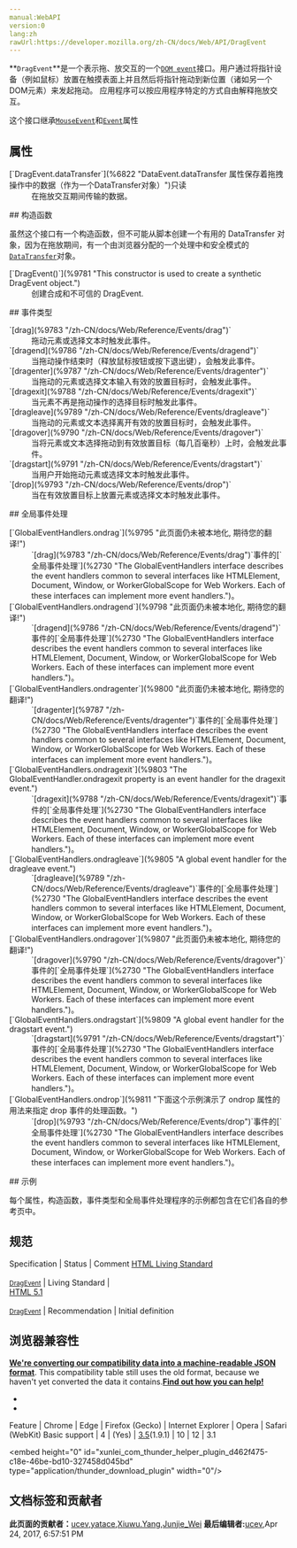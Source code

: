 ```yaml
---
manual:WebAPI
version:0
lang:zh
rawUrl:https://developer.mozilla.org/zh-CN/docs/Web/API/DragEvent
---
```






**`DragEvent`**是一个表示拖、放交互的一个[`DOM event`](%2693 "此页面仍未被本地化, 期待您的翻译!")接口。用户通过将指针设备（例如鼠标）放置在触摸表面上并且然后将指针拖动到新位置（诸如另一个DOM元素）来发起拖动。 应用程序可以按应用程序特定的方式自由解释拖放交互。



这个接口继承[`MouseEvent`](%2910 "MouseEvent 接口指用户与指针设备( 如鼠标 )交互时发生的事件。使用此接口的常见事件包括：click，dblclick，mouseup，mousedown。")和[`Event`](%2693 "此页面仍未被本地化, 期待您的翻译!")属性


## 属性<a name="属性"></a>
<dl><dt>[`DragEvent.dataTransfer`](%6822 "DataEvent.dataTransfer 属性保存着拖拽操作中的数据（作为一个DataTransfer对象）")只读</dt><dd>在拖放交互期间传输的数据。</dd></dl>
## 构造函数<a name="构造函数"></a>


虽然这个接口有一个构造函数，但不可能从脚本创建一个有用的 DataTransfer 对象，因为在拖放期间，有一个由浏览器分配的一个处理中和安全模式的[`DataTransfer`](%2657 "在进行拖放操作时，DataTransfer 对象用来保存，通过拖放动作，拖动到浏览器的数据。它可以保存一项或多项数据、一种或者多种数据类型。关于拖放的更多信息，请参见 Drag and Drop.")对象。

<dl><dt>[`DragEvent()`](%9781 "This constructor is used to create a synthetic DragEvent object.")</dt><dd>创建合成和不可信的 DragEvent.</dd></dl>
## 事件类型<a name="事件类型"></a>
<dl><dt>`[drag](%9783 "/zh-CN/docs/Web/Reference/Events/drag")`</dt><dd>拖动元素或选择文本时触发此事件。</dd><dt>`[dragend](%9786 "/zh-CN/docs/Web/Reference/Events/dragend")`</dt><dd>当拖动操作结束时（释放鼠标按钮或按下退出键），会触发此事件。</dd><dt>`[dragenter](%9787 "/zh-CN/docs/Web/Reference/Events/dragenter")`</dt><dd>当拖动的元素或选择文本输入有效的放置目标时，会触发此事件。</dd><dt>`[dragexit](%9788 "/zh-CN/docs/Web/Reference/Events/dragexit")`</dt><dd>当元素不再是拖动操作的选择目标时触发此事件。</dd><dt>`[dragleave](%9789 "/zh-CN/docs/Web/Reference/Events/dragleave")`</dt><dd>当拖动的元素或文本选择离开有效的放置目标时，会触发此事件。</dd><dt>`[dragover](%9790 "/zh-CN/docs/Web/Reference/Events/dragover")`</dt><dd>当将元素或文本选择拖动到有效放置目标（每几百毫秒）上时，会触发此事件。</dd><dt>`[dragstart](%9791 "/zh-CN/docs/Web/Reference/Events/dragstart")`</dt><dd>当用户开始拖动元素或选择文本时触发此事件。</dd><dt>`[drop](%9793 "/zh-CN/docs/Web/Reference/Events/drop")`</dt><dd>当在有效放置目标上放置元素或选择文本时触发此事件。</dd></dl>
## 全局事件处理<a name="全局事件处理"></a>
<dl><dt>[`GlobalEventHandlers.ondrag`](%9795 "此页面仍未被本地化, 期待您的翻译!")</dt><dd>`[drag](%9783 "/zh-CN/docs/Web/Reference/Events/drag")`事件的[`全局事件处理`](%2730 "The GlobalEventHandlers interface describes the event handlers common to several interfaces like HTMLElement, Document, Window, or WorkerGlobalScope for Web Workers. Each of these interfaces can implement more event handlers.")。</dd><dt>[`GlobalEventHandlers.ondragend`](%9798 "此页面仍未被本地化, 期待您的翻译!")</dt><dd>`[dragend](%9786 "/zh-CN/docs/Web/Reference/Events/dragend")`事件的[`全局事件处理`](%2730 "The GlobalEventHandlers interface describes the event handlers common to several interfaces like HTMLElement, Document, Window, or WorkerGlobalScope for Web Workers. Each of these interfaces can implement more event handlers.")。</dd><dt>[`GlobalEventHandlers.ondragenter`](%9800 "此页面仍未被本地化, 期待您的翻译!")</dt><dd>`[dragenter](%9787 "/zh-CN/docs/Web/Reference/Events/dragenter")`事件的[`全局事件处理`](%2730 "The GlobalEventHandlers interface describes the event handlers common to several interfaces like HTMLElement, Document, Window, or WorkerGlobalScope for Web Workers. Each of these interfaces can implement more event handlers.")。</dd><dt>[`GlobalEventHandlers.ondragexit`](%9803 "The GlobalEventHandler.ondragexit property is an event handler for the dragexit event.")</dt><dd>`[dragexit](%9788 "/zh-CN/docs/Web/Reference/Events/dragexit")`事件的[`全局事件处理`](%2730 "The GlobalEventHandlers interface describes the event handlers common to several interfaces like HTMLElement, Document, Window, or WorkerGlobalScope for Web Workers. Each of these interfaces can implement more event handlers.")。</dd><dt>[`GlobalEventHandlers.ondragleave`](%9805 "A global event handler for the dragleave event.")</dt><dd>`[dragleave](%9789 "/zh-CN/docs/Web/Reference/Events/dragleave")`事件的[`全局事件处理`](%2730 "The GlobalEventHandlers interface describes the event handlers common to several interfaces like HTMLElement, Document, Window, or WorkerGlobalScope for Web Workers. Each of these interfaces can implement more event handlers.")。</dd><dt>[`GlobalEventHandlers.ondragover`](%9807 "此页面仍未被本地化, 期待您的翻译!")</dt><dd>`[dragover](%9790 "/zh-CN/docs/Web/Reference/Events/dragover")`事件的[`全局事件处理`](%2730 "The GlobalEventHandlers interface describes the event handlers common to several interfaces like HTMLElement, Document, Window, or WorkerGlobalScope for Web Workers. Each of these interfaces can implement more event handlers.")。</dd><dt>[`GlobalEventHandlers.ondragstart`](%9809 "A global event handler for the dragstart event.")</dt><dd>`[dragstart](%9791 "/zh-CN/docs/Web/Reference/Events/dragstart")`事件的[`全局事件处理`](%2730 "The GlobalEventHandlers interface describes the event handlers common to several interfaces like HTMLElement, Document, Window, or WorkerGlobalScope for Web Workers. Each of these interfaces can implement more event handlers.")。</dd><dt>[`GlobalEventHandlers.ondrop`](%9811 "下面这个示例演示了 ondrop 属性的用法来指定 drop 事件的处理函数。")</dt><dd>`[drop](%9793 "/zh-CN/docs/Web/Reference/Events/drop")`事件的[`全局事件处理`](%2730 "The GlobalEventHandlers interface describes the event handlers common to several interfaces like HTMLElement, Document, Window, or WorkerGlobalScope for Web Workers. Each of these interfaces can implement more event handlers.")。</dd></dl>
## 示例<a name="示例"></a>


每个属性，构造函数，事件类型和全局事件处理程序的示例都包含在它们各自的参考页中。


## 规范<a name="规范"></a>
Specification | Status | Comment 
[HTML Living Standard<br></br><small>DragEvent</small>](%9813 "") | Living Standard |  
[HTML 5.1<br></br><small>DragEvent</small>](%9814 "") | Recommendation | Initial definition 


## 浏览器兼容性<a name="浏览器兼容性"></a>


**[We&#39;re converting our compatibility data into a machine-readable JSON format](%3344 "")**. This compatibility table still uses the old format, because we haven&#39;t yet converted the data it contains.**[Find out how you can help!](%3392 "")**


* 
* 
Feature | Chrome | Edge | Firefox (Gecko) | Internet Explorer | Opera | Safari (WebKit) 
Basic support | 4 | (Yes) | [3.5](%3393 "Released on 2009-06-30.")(1.9.1) | 10 | 12 | 3.1 





&lt;embed height=&quot;0&quot; id=&quot;xunlei_com_thunder_helper_plugin_d462f475-c18e-46be-bd10-327458d045bd&quot; type=&quot;application/thunder_download_plugin&quot; width=&quot;0&quot;/&gt;




## 文档标签和贡献者
**此页面的贡献者：**[ucev](%9818 ""),[yatace](%9730 ""),[Xiuwu.Yang](%9819 ""),[Junjie_Wei](%6637 "")
**最后编辑者:**[ucev](%9818 ""),<time>Apr 24, 2017, 6:57:51 PM</time>



